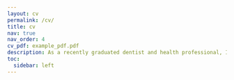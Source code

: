 ```yaml
---
layout: cv
permalink: /cv/
title: cv
nav: true
nav_order: 4
cv_pdf: example_pdf.pdf
description: As a recently graduated dentist and health professional, I aim to further my studies and experience in biomedical sciences and medical biotechnologies with an interdisciplinary focus. I aim to integrate my medical and dental expertise with advanced knowledge in biomedicine and biotechnology to contribute to cutting-edge research and innovation and improve patient care through a holistic understanding of oral health and diseases at their cellular and molecular levels.
toc:
  sidebar: left
---
```

